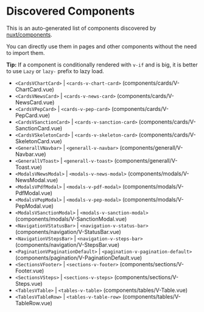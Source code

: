 # Discovered Components

This is an auto-generated list of components discovered by [nuxt/components](https://github.com/nuxt/components).

You can directly use them in pages and other components without the need to import them.

**Tip:** If a component is conditionally rendered with `v-if` and is big, it is better to use `Lazy` or `lazy-` prefix to lazy load.

- `<CardsVChartCard>` | `<cards-v-chart-card>` (components/cards/V-ChartCard.vue)
- `<CardsVNewsCard>` | `<cards-v-news-card>` (components/cards/V-NewsCard.vue)
- `<CardsVPepCard>` | `<cards-v-pep-card>` (components/cards/V-PepCard.vue)
- `<CardsVSanctionCard>` | `<cards-v-sanction-card>` (components/cards/V-SanctionCard.vue)
- `<CardsVSkeletonCard>` | `<cards-v-skeleton-card>` (components/cards/V-SkeletonCard.vue)
- `<GenerallVNavbar>` | `<generall-v-navbar>` (components/generall/V-Navbar.vue)
- `<GenerallVToast>` | `<generall-v-toast>` (components/generall/V-Toast.vue)
- `<ModalsVNewsModal>` | `<modals-v-news-modal>` (components/modals/V-NewsModal.vue)
- `<ModalsVPdfModal>` | `<modals-v-pdf-modal>` (components/modals/V-PdfModal.vue)
- `<ModalsVPepModal>` | `<modals-v-pep-modal>` (components/modals/V-PepModal.vue)
- `<ModalsVSanctionModal>` | `<modals-v-sanction-modal>` (components/modals/V-SanctionModal.vue)
- `<NavigationVStatusBar>` | `<navigation-v-status-bar>` (components/navigation/V-StatusBar.vue)
- `<NavigationVStepsBar>` | `<navigation-v-steps-bar>` (components/navigation/V-StepsBar.vue)
- `<PaginationVPaginationDefault>` | `<pagination-v-pagination-default>` (components/pagination/V-PaginationDefault.vue)
- `<SectionsVFooter>` | `<sections-v-footer>` (components/sections/V-Footer.vue)
- `<SectionsVSteps>` | `<sections-v-steps>` (components/sections/V-Steps.vue)
- `<TablesVTable>` | `<tables-v-table>` (components/tables/V-Table.vue)
- `<TablesVTableRow>` | `<tables-v-table-row>` (components/tables/V-TableRow.vue)
